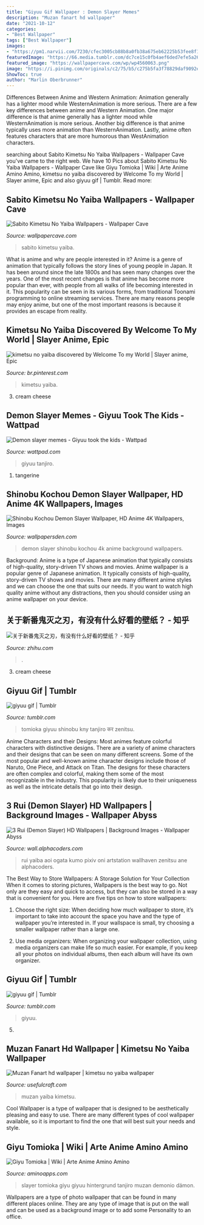 ```yaml
---
title: "Giyuu Gif Wallpaper : Demon Slayer Memes"
description: "Muzan fanart hd wallpaper"
date: "2021-10-12"
categories:
- "Best Wallpaper"
tags: ["Best Wallpaper"]
images:
- "https://pm1.narvii.com/7230/cfec3005cb88b8a0fb38a675eb62225b53fee8f1r1-1200-636v2_hq.jpg"
featuredImage: "https://66.media.tumblr.com/dc7ce15c0fb4aef6ded7efe5a26e5143/146c02f9467f2f24-f6/s500x750/cb28241e0d8a447d6480fb6bcc5b6b6c576c15cf.gifv"
featured_image: "https://wallpapercave.com/wp/wp4560063.png"
image: "https://i.pinimg.com/originals/c2/75/b5/c275b5fa3f78829daf9092e523f9d86e.gif"
ShowToc: true
author: "Marlin Oberbrunner"
---
```



Differences Between Anime and Western Animation: Animation generally has a lighter mood while WesternAnimation is more serious.
There are a few key differences between anime and Western Animation. One major difference is that anime generally has a lighter mood while WesternAnimation is more serious. Another big difference is that anime typically uses more animation than WesternAnimation. Lastly, anime often features characters that are more humorous than WestAnimation characters.

	

		
searching about Sabito Kimetsu No Yaiba Wallpapers - Wallpaper Cave you've came to the right web. We have 10 Pics about Sabito Kimetsu No Yaiba Wallpapers - Wallpaper Cave like Giyu Tomioka | Wiki | Arte Anime Amino Amino, kimetsu no yaiba discovered by Welcome To my World | Slayer anime, Epic and also giyuu gif | Tumblr. Read more:
		
    
## Sabito Kimetsu No Yaiba Wallpapers - Wallpaper Cave

<img loading=lazy src="https://wallpapercave.com/wp/wp4560063.png" onerror="this.onerror=null;this.src='https://tse2.mm.bing.net/th?id=OIP.scbBjSHRvoPmrrI-QPYCKAHaGu&amp;pid=15.1';" alt="Sabito Kimetsu No Yaiba Wallpapers - Wallpaper Cave">

_Source: wallpapercave.com_

>sabito kimetsu yaiba. 

	

What is anime and why are people interested in it?
Anime is a genre of animation that typically follows the story lines of young people in Japan. It has been around since the late 1800s and has seen many changes over the years. One of the most recent changes is that anime has become more popular than ever, with people from all walks of life becoming interested in it. This popularity can be seen in its various forms, from traditional Toonami programming to online streaming services. There are many reasons people may enjoy anime, but one of the most important reasons is because it provides an escape from reality.

    
## Kimetsu No Yaiba Discovered By Welcome To My World | Slayer Anime, Epic

<img loading=lazy src="https://i.pinimg.com/originals/c2/75/b5/c275b5fa3f78829daf9092e523f9d86e.gif" onerror="this.onerror=null;this.src='https://tse2.mm.bing.net/th?id=OIP.uVrEFHOR5lB4-FwZtHRccwHaDt&amp;pid=15.1';" alt="kimetsu no yaiba discovered by Welcome To my World | Slayer anime, Epic">

_Source: br.pinterest.com_

>kimetsu yaiba. 

	

3. cream cheese 

    
## Demon Slayer Memes - Giyuu Took The Kids - Wattpad

<img loading=lazy src="https://d.wattpad.com/story_parts/163/images/161aa609af0cb7bf548916345315.jpg" onerror="this.onerror=null;this.src='https://tse3.mm.bing.net/th?id=OIP.byeMof_eGC9bmBl51L7_ngHaEG&amp;pid=15.1';" alt="Demon slayer memes - Giyuu took the kids - Wattpad">

_Source: wattpad.com_

>giyuu tanjiro. 

	

1. tangerine 

    
## Shinobu Kochou Demon Slayer Wallpaper, HD Anime 4K Wallpapers, Images

<img loading=lazy src="https://images.wallpapersden.com/image/wl-shinobu-kochou-demon-slayer_64540.jpg" onerror="this.onerror=null;this.src='https://tse1.mm.bing.net/th?id=OIP.4qBvi3BkkhPEpDbfvxA65AHaFj&amp;pid=15.1';" alt="Shinobu Kochou Demon Slayer Wallpaper, HD Anime 4K Wallpapers, Images">

_Source: wallpapersden.com_

>demon slayer shinobu kochou 4k anime background wallpapers. 

	

Background: Anime is a type of Japanese animation that typically consists of high-quality, story-driven TV shows and movies.
Anime wallpaper is a popular genre of Japanese animation. It typically consists of high-quality, story-driven TV shows and movies. There are many different anime styles and we can choose the one that suits our needs. If you want to watch high quality anime without any distractions, then you should consider using an anime wallpaper on your device.

    
## 关于新番鬼灭之刃，有没有什么好看的壁纸？ - 知乎

<img loading=lazy src="https://pic4.zhimg.com/v2-a08b8f50a8102d5c88e18c5948f9b068_r.jpg" onerror="this.onerror=null;this.src='https://tse3.mm.bing.net/th?id=OIP.zjit6luR_PjMi2-8aW8hxgHaKe&amp;pid=15.1';" alt="关于新番鬼灭之刃，有没有什么好看的壁纸？ - 知乎">

_Source: zhihu.com_

>. 

	

3. cream cheese 

    
## Giyuu Gif | Tumblr

<img loading=lazy src="https://64.media.tumblr.com/dbad800bb7006b35f1b3c3a33bfdb029/tumblr_pzaeiymEI11yp117xo1_500.gifv" onerror="this.onerror=null;this.src='https://tse3.mm.bing.net/th?id=OIP.vEo9LAv_8ArcUdFkU-W_1gHaEK&amp;pid=15.1';" alt="giyuu gif | Tumblr">

_Source: tumblr.com_

>tomioka giyuu shinobu kny tanjiro कर zenitsu. 

	

Anime Characters and their Designs: Most animes feature colorful characters with distinctive designs.
There are a variety of anime characters and their designs that can be seen on many different screens. Some of the most popular and well-known anime character designs include those of Naruto, One Piece, and Attack on Titan. The designs for these characters are often complex and colorful, making them some of the most recognizable in the industry. This popularity is likely due to their uniqueness as well as the intricate details that go into their design.

    
## 3 Rui (Demon Slayer) HD Wallpapers | Background Images - Wallpaper Abyss

<img loading=lazy src="https://images2.alphacoders.com/106/thumb-1920-1067615.jpg" onerror="this.onerror=null;this.src='https://tse2.mm.bing.net/th?id=OIP.clVcX7H1amgQP7PmbGY_3gHaFM&amp;pid=15.1';" alt="3 Rui (Demon Slayer) HD Wallpapers | Background Images - Wallpaper Abyss">

_Source: wall.alphacoders.com_

>rui yaiba aoi ogata kumo pixiv oni artstation wallhaven zenitsu ane alphacoders. 

	

The Best Way to Store Wallpapers: A Storage Solution for Your Collection
When it comes to storing pictures, Wallpapers is the best way to go. Not only are they easy and quick to access, but they can also be stored in a way that is convenient for you. Here are five tips on how to store wallpapers:
1) Choose the right size: When deciding how much wallpaper to store, it’s important to take into account the space you have and the type of wallpaper you’re interested in. If your wallspace is small, try choosing a smaller wallpaper rather than a large one.

2) Use media organizers: When organizing your wallpaper collection, using media organizers can make life so much easier. For example, if you keep all your photos on individual albums, then each album will have its own organizer.

    
## Giyuu Gif | Tumblr

<img loading=lazy src="https://66.media.tumblr.com/dc7ce15c0fb4aef6ded7efe5a26e5143/146c02f9467f2f24-f6/s500x750/cb28241e0d8a447d6480fb6bcc5b6b6c576c15cf.gifv" onerror="this.onerror=null;this.src='https://tse1.mm.bing.net/th?id=OIP.TIpjJiwIzCG21xjBZ03G6AHaEL&amp;pid=15.1';" alt="giyuu gif | Tumblr">

_Source: tumblr.com_

>giyuu. 

	

5.

    
## Muzan Fanart Hd Wallpaper | Kimetsu No Yaiba Wallpaper

<img loading=lazy src="https://www.usefulcraft.com/wp-content/uploads/2020/01/muzan-fanart-hd-wallpaper-19.jpg" onerror="this.onerror=null;this.src='https://tse1.mm.bing.net/th?id=OIP.R26LLg5ORTzz6Jpg4ujspwAAAA&amp;pid=15.1';" alt="Muzan Fanart hd wallpaper | kimetsu no yaiba wallpaper">

_Source: usefulcraft.com_

>muzan yaiba kimetsu. 

	

Cool Wallpaper is a type of wallpaper that is designed to be aesthetically pleasing and easy to use. There are many different types of cool wallpaper available, so it is important to find the one that will best suit your needs and style.

    
## Giyu Tomioka | Wiki | Arte Anime Amino Amino

<img loading=lazy src="https://pm1.narvii.com/7230/cfec3005cb88b8a0fb38a675eb62225b53fee8f1r1-1200-636v2_hq.jpg" onerror="this.onerror=null;this.src='https://tse2.mm.bing.net/th?id=OIP.qqCfaWwlFLVaPFmS_nTOegHaD6&amp;pid=15.1';" alt="Giyu Tomioka | Wiki | Arte Anime Amino Amino">

_Source: aminoapps.com_

>slayer tomioka giyu giyuu hintergrund tanjiro muzan demonio dämon. 

	



Wallpapers are a type of photo wallpaper that can be found in many different places online. They are any type of image that is put on the wall and can be used as a background image or to add some Personality to an office.


